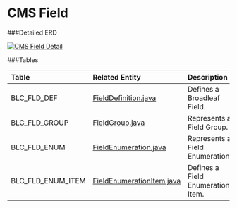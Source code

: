 # CMS Field



###Detailed ERD

[![CMS Field Detail](dataModel/CMSFieldDetailedERD.png)](_img/dataModel/CMSFieldDetailedERD.png)

###Tables

| Table               | Related Entity    | Description                                         |
|:--------------------|:------------------|:----------------------------------------------------|
|BLC\_FLD\_DEF          | [FieldDefinition.java](http://javadoc.broadleafcommerce.org/current/contentmanagement-module/org/broadleafcommerce/cms/field/domain/FieldDefinition.html)          | Defines a Broadleaf Field.  |
|BLC\_FLD\_GROUP        | [FieldGroup.java](http://javadoc.broadleafcommerce.org/current/contentmanagement-module/org/broadleafcommerce/cms/field/domain/FieldGroup.html)          | Represents a Field Group.  |
|BLC\_FLD\_ENUM         | [FieldEnumeration.java](http://javadoc.broadleafcommerce.org/current/contentmanagement-module/org/broadleafcommerce/cms/field/domain/FieldEnumeration.html)        | Represents a Field Enumeration.  |
|BLC\_FLD\_ENUM\_ITEM    | [FieldEnumerationItem.java](http://javadoc.broadleafcommerce.org/current/contentmanagement-module/org/broadleafcommerce/cms/field/domain/FieldEnumerationItem.html)          | Defines a Field Enumeration Item.  |
